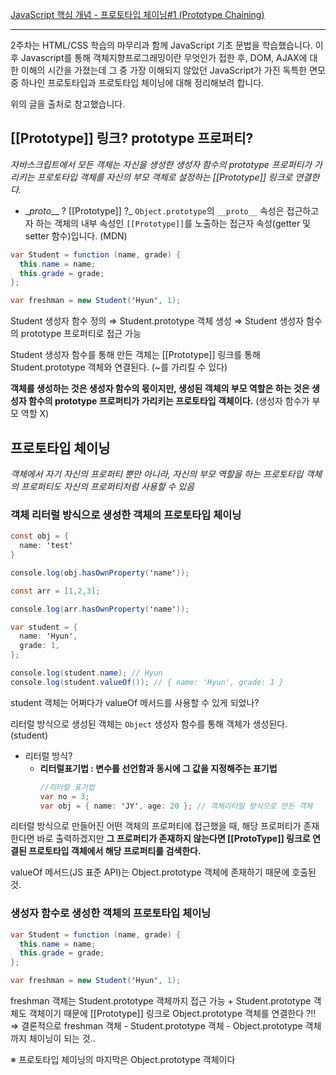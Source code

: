 [JavaScript 핵심 개념 - 프로토타입 체이닝#1 (Prototype Chaining)](https://ji5485.github.io/post/2021-02-05/javascript-core-concept-summary-prototype-chaining-1/)

---

2주차는 HTML/CSS 학습의 마무리과 함께 JavaScript 기초 문법을 학습했습니다. 이후 Javascript를 통해 객체지향프로그래밍이란 무엇인가 접한 후, DOM, AJAX에 대한 이해의 시간을 가졌는데 그 중 가장 이해되지 않았던 JavaScript가 가진 독특한 면모 중 하나인 프로토타입과 프로토타입 체이닝에 대해 정리해보려 합니다.

위의 글을 출처로 참고했습니다.

## **[[Prototype]] 링크? prototype 프로퍼티?**

_자바스크립트에서 모든 객체는 자신을 생성한 생성자 함수의 prototype 프로퍼티가 가리키는 프로토타입 객체를 자신의 부모 객체로 설정하는 [[Prototype]] 링크로 연결한다._

- \__proto__\_ ? [[Prototype]] ?_
  `Object.prototype`의 `__proto__` 속성은 접근하고자 하는 객체의 내부 속성인 `[[Prototype]]`를 노출하는 접근자 속성(getter 및 setter 함수)입니다. (MDN)

```java
var Student = function (name, grade) {
  this.name = name;
  this.grade = grade;
};

var freshman = new Student('Hyun', 1);
```

Student 생성자 함수 정의 ⇒ Student.prototype 객체 생성 ⇒ Student 생성자 함수의 prototype 프로퍼티로 접근 가능

Student 생성자 함수를 통해 만든 객체는 [[Prototype]] 링크를 통해 Student.prototype 객체와 연결된다. (~를 가리킬 수 있다)

**객체를 생성하는 것은 생성자 함수의 몫이지만, 생성된 객체의 부모 역할은 하는 것은 생성자 함수의 prototype 프로퍼티가 가리키는 프로토타입 객체이다.** (생성자 함수가 부모 역할 X)

## 프로토타입 체이닝

_객체에서 자기 자신의 프로퍼티 뿐만 아니라, 자신의 부모 역할을 하는 프로토타입 객체의 프로퍼티도 자신의 프로퍼티처럼 사용할 수 있음_

### 객체 리터럴 방식으로 생성한 객체의 프로토타입 체이닝

```java
const obj = {
  name: 'test'
}

console.log(obj.hasOwnProperty('name'));

const arr = [1,2,3];

console.log(arr.hasOwnProperty('name'));
```

```java
var student = {
  name: 'Hyun',
  grade: 1,
};

console.log(student.name); // Hyun
console.log(student.valueOf()); // { name: 'Hyun', grade: 1 }
```

student 객체는 어쩌다가 valueOf 메서드를 사용할 수 있게 되었나?

리터럴 방식으로 생성된 객체는 `Object` 생성자 함수를 통해 객체가 생성된다. (student)

- 리터럴 방식?
  - **리터럴표기법 : 변수를 선언함과 동시에 그 값을 지정해주는 표기법**
    ```java
    //리터럴 표기법
    var no = 3;
    var obj = { name: 'JY', age: 20 }; // 객체리터럴 방식으로 만든 객체
    ```

리터럴 방식으로 만들어진 어떤 객체의 프로퍼티에 접근했을 때, 해당 프로퍼티가 존재한다면 바로 출력하겠지만 **그 프로퍼티가 존재하지 않는다면 [[ProtoType]] 링크로 연결된 프로토타입 객체에서 해당 프로퍼티를 검색한다.**

valueOf 메서드(JS 표준 API)는 Object.prototype 객체에 존재하기 때문에 호출된 것.

### 생성자 함수로 생성한 객체의 프로토타입 체이닝

```java
var Student = function (name, grade) {
  this.name = name;
  this.grade = grade;
};

var freshman = new Student('Hyun', 1);
```

freshman 객체는 Student.prototype 객체까지 접근 가능 + Student.prototype 객체도 객체이기 때문에 [[Prototype]] 링크로 Object.prototype 객체를 연결한다 ?!!
⇒ 결론적으로 freshman 객체 - Student.prototype 객체 - Object.prototype 객체까지 체이닝이 되는 것..

※ 프로토타입 체이닝의 마지막은 Object.prototype 객체이다
